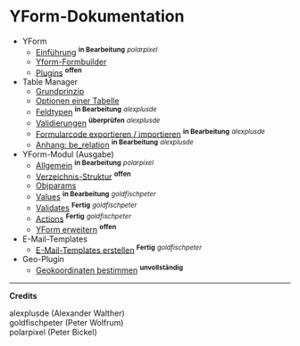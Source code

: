 # YForm-Dokumentation

- YForm
	- [Einführung](main_intro.md) <sup><b>in Bearbeitung</b></sup> <sup><i>polarpixel</i></sup>
	- [Yform-Formbuilder](yform_formbuilder.md)
	- [Plugins](yform_plugins.md) <sup><b>offen</b></sup>
- Table Manager
	- [Grundprinzip](table_manager_grundprinzip.md)
	- [Optionen einer Tabelle](table_manager_optionen.md)
	- [Feldtypen](table_manager_feldtypen.md) <sup><b>in Bearbeitung</b></sup> <sup><i>alexplusde</i></sup>
	- [Validierungen](table_manager_validierungen.md) <sup><b>überprüfen</b></sup> <sup><i>alexplusde</i></sup>
	- [Formularcode exportieren / importieren](table_manager_export_import.md) <sup><b>in Bearbeitung</b></sup> <sup><i>alexplusde</i></sup>
	- [Anhang: be_relation](table_manager_feldtypen_be-relation.md) <sup><b>in Bearbeitung</b></sup>  <sup><i>alexplusde</i></sup>
- YForm-Modul (Ausgabe)
	- [Allgemein](yform_modul_allgemein.md) <sup><b>in Bearbeitung</b></sup> <sup><i>polarpixel</i></sup>
	- [Verzeichnis-Struktur](yform_modul_struktur.md) <sup><b>offen</b></sup>
	- [Objparams](yform_modul_objparams.md)
	- [Values](yform_modul_values.md) <sup><b>in Bearbeitung</b></sup> <sup><i>goldfischpeter</i></sup>
	- [Validates](yform_modul_validates.md) <sup><b>Fertig</b></sup> <sup><i>goldfischpeter</i></sup>
	- [Actions](yform_modul_actions.md) <sup><b>Fertig</b></sup> <sup><i>goldfischpeter</i></sup>
	- [YForm erweitern](yform_modul_erweitern.md) <sup><b>offen</b></sup>
- E-Mail-Templates
	- [E-Mail-Templates erstellen](email_templates.md) <sup><b>Fertig</b></sup> <sup><i>goldfischpeter</i></sup>
- Geo-Plugin
	- [Geokoordinaten bestimmen](geo_plugin.md) <sup><b>unvollständig</b></sup>

---

**Credits**

alexplusde (Alexander Walther)  
goldfischpeter (Peter Wolfrum)  
polarpixel (Peter Bickel)